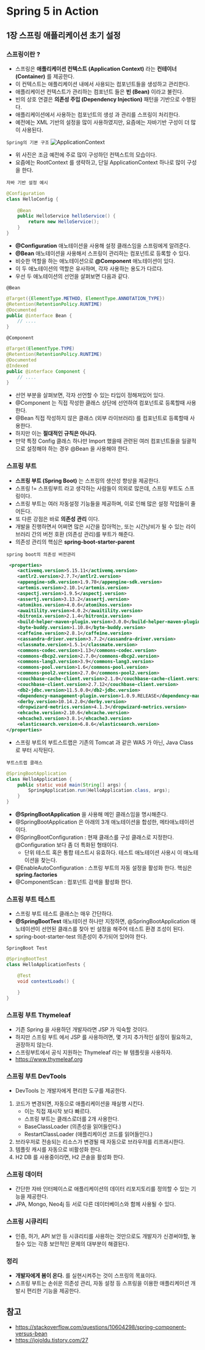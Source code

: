 # Spring 5 in Action

## 1장 스프링 애플리케이션 초기 설정

### 스프링이란 ?
- 스프링은 **애플리케이션 컨텍스트 (Application Context)** 라는 **컨테이너 (Container)** 를 제공한다.
- 이 컨텍스트는 애플리케이션 내에서 사용되는 컴포넌트들을 생성하고 관리한다.
- 애플리케이션 컨텍스트가 관리하는 컴포넌트 들은 **빈 (Bean)** 이라고 불린다.
- 빈의 상호 연결은 **의존성 주입 (Dependency Injection)** 패턴을 기반으로 수행된다.
- 애플리케이션에서 사용하는 컴포넌트의 생성 과 관리를 스프링이 처리한다.
- 예전에는 XML 기반의 설정을 많이 사용하였지만, 요즘에는 자바기반 구성이 더 많이 사용된다.

`Spring의 기본 구조`
![ApplicationContext](./images/applicationContext.png)
- 위 사진은 조금 예전에 주로 많이 구성하던 컨텍스트의 모습이다.
- 요즘에는 RootContext 를 생략하고, 단일 ApplicationContext 하나로 많이 구성을 한다.

`자바 기반 설정 예시`
```java
@Configuration
class HelloConfig {
    
    @Bean
    public HelloService helloService() {
        return new HelloService();
    }
}
```
- **@Configuration** 애노테이션을 사용해 설정 클래스임을 스프링에게 알려준다.
- **@Bean** 애노테이션을 사용해서 스프링이 관리하는 컴포넌트로 등록할 수 있다.
- 비슷한 역할을 하는 애노테이션으로 **@Component** 애노테이션이 있다.
- 이 두 애노테이션의 역할은 유사하며, 각자 사용하는 용도가 다르다.
- 우선 두 애노테이션의 선언을 살펴보면 다음과 같다.

`@Bean`
```java
@Target({ElementType.METHOD, ElementType.ANNOTATION_TYPE})
@Retention(RetentionPolicy.RUNTIME)
@Documented
public @interface Bean {
    // ....
}
```

`@Component`
```java
@Target(ElementType.TYPE)
@Retention(RetentionPolicy.RUNTIME)
@Documented
@Indexed
public @interface Component {
    // ....
}
```

- 선언 부분을 살펴보면, 각자 선언할 수 있는 타입이 정해져있어 있다.
- @Component 는 직접 작성한 클래스 상단에 선언하여 컴포넌트로 등록할때 사용한다.
- @Bean 직접 작성하지 않은 클래스 (외부 라이브러리) 를 컴포넌트로 등록할때 사용한다.
- 하지만 이는 **절대적인 규칙은 아니다.**
- 만약 특정 Config 클래스 하나만 Import 했을때 관련된 여러 컴포넌트들을 일괄적으로 설정해야 하는 경우 @Bean 을 사용해야 한다.

### 스프링 부트
- **스프링 부트 (Spring Boot)** 는 스프링의 생산성 향상을 제공한다.
- 스프링 != 스프링부트 라고 생각하는 사람들이 의외로 많은데, 스프링 부트도 스프링이다.
- 스프링 부트는 여러 자동설정 기능들을 제공하며, 이로 인해 많은 설정 작업들이 줄어든다.
- 또 다른 강점은 바로 **의존성 관리** 이다.
- 개발을 진행하면서 어쩌면 많은 시간을 잡아먹는, 또는 시간낭비가 될 수 있는 라이브러리 간의 버전 호환 (의존성 관리)를 부트가 해준다.
- 의존성 관리의 핵심은 **spring-boot-starter-parent**

`spring boot의 의존성 버전관리`
```xml
 <properties>
    <activemq.version>5.15.11</activemq.version>
    <antlr2.version>2.7.7</antlr2.version>
    <appengine-sdk.version>1.9.78</appengine-sdk.version>
    <artemis.version>2.10.1</artemis.version>
    <aspectj.version>1.9.5</aspectj.version>
    <assertj.version>3.13.2</assertj.version>
    <atomikos.version>4.0.6</atomikos.version>
    <awaitility.version>4.0.2</awaitility.version>
    <bitronix.version>2.1.4</bitronix.version>
    <build-helper-maven-plugin.version>3.0.0</build-helper-maven-plugin.version>
    <byte-buddy.version>1.10.8</byte-buddy.version>
    <caffeine.version>2.8.1</caffeine.version>
    <cassandra-driver.version>3.7.2</cassandra-driver.version>
    <classmate.version>1.5.1</classmate.version>
    <commons-codec.version>1.13</commons-codec.version>
    <commons-dbcp2.version>2.7.0</commons-dbcp2.version>
    <commons-lang3.version>3.9</commons-lang3.version>
    <commons-pool.version>1.6</commons-pool.version>
    <commons-pool2.version>2.7.0</commons-pool2.version>
    <couchbase-cache-client.version>2.1.0</couchbase-cache-client.version>
    <couchbase-client.version>2.7.12</couchbase-client.version>
    <db2-jdbc.version>11.5.0.0</db2-jdbc.version>
    <dependency-management-plugin.version>1.0.9.RELEASE</dependency-management-plugin.version>
    <derby.version>10.14.2.0</derby.version>
    <dropwizard-metrics.version>4.1.3</dropwizard-metrics.version>
    <ehcache.version>2.10.6</ehcache.version>
    <ehcache3.version>3.8.1</ehcache3.version>
    <elasticsearch.version>6.8.6</elasticsearch.version>    
</properties>
```

- 스프링 부트의 부트스트랩은 기존의 Tomcat 과 같은 WAS 가 아닌, Java Class 로 부터 시작된다.

`부트스트랩 클래스`
```java
@SpringBootApplication
class HelloApplication {
    public static void main(String[] args) {
        SpringApplication.run(HelloApplication.class, args);
    }
}
```
- **@SpringBootApplication** 을 사용해 메인 클래스임을 명시해준다.
- @SpringBootApplication 은 아래의 3개 애노테이션을 합성한, 메타애노테이션이다.
- @SpringBootConfiguration : 현재 클래스를 구성 클래스로 지정한다. @Configuration 보다 좀 더 특화된 형태이다.
    - 단위 테스트 혹은 통합 테스트시 유효하다. 테스트 애노테이션 사용시 이 애노테이션을 찾는다.
- @EnableAutoConfiguration : 스프링 부트의 자동 설정을 활성화 한다. 핵심은 **spring.factories** 
- @ComponentScan : 컴포넌트 검색을 활성화 한다.

### 스프링 부트 테스트
- 스프링 부트 테스트 클래스는 매우 간단하다.
- **@SpringBootTest** 애노테이션 하나만 지정하면, @SpringBootApplication 애노테이션이 선언된 클래스를 찾아 빈 설정을 해주어 테스트 환경 조성이 된다.
- spring-boot-starter-test 의존성이 추가되어 있어야 한다.

`SpringBoot Test`
```java
@SpringBootTest
class HelloApplicationTests {

    @Test
    void contextLoads() {

    }
}
```

### 스프링 부트 Thymeleaf
- 기존 Spring 을 사용하던 개발자라면 JSP 가 익숙할 것이다.
- 하지만 스프링 부트 에서 JSP 를 사용하려면, 몇 가지 추가적인 설정이 필요하고, 권장하지 않는다.
- 스프링부트에서 공식 지원하는 Thymeleaf 라는 뷰 템플릿을 사용하자.
- https://www.thymeleaf.org

### 스프링 부트 DevTools
- DevTools 는 개발자에게 편리한 도구를 제공한다.
1. 코드가 변경되면, 자동으로 애플리케이션을 재실행 시킨다.
    - 이는 직접 재시작 보다 빠르다.
    - 스프링 부트는 클래스로더를 2개 사용한다.
    - BaseClassLoader (의존성을 읽어들인다.)
    - RestartClassLoader (애플리케이션 코드를 읽어들인다.)
2. 브라우저로 전송되는 리소스가 변경될 때 자동으로 브라우저를 리프래시한다.
3. 템플릿 캐시를 자동으로 비활성화 한다.
4. H2 DB 를 사용중이라면, H2 콘솔을 활성화 한다.

### 스프링 데이터
- 간단한 자바 인터페이스로 애플리케이션의 데이터 리포지토리를 정의할 수 있는 기능을 제공한다.
- JPA, Mongo, Neo4j 등 서로 다른 데이터베이스와 함께 사용될 수 있다.

### 스프링 시큐리티
- 인증, 허가, API 보안 등 시큐리티를 사용하는 것만으로도 개발자가 신경써야할, 놓칠수 있는 각종 보안적인 문제의 대부분이 해결된다.

### 정리
- **개발자에게 봄이 온다.** 를 실현시켜주는 것이 스프링의 목표이다.
- 스프링 부트는 손쉬운 의존성 관리, 자동 설정 등 스프링을 이용한 애플리케이션 개발시 편리한 기능을 제공한다.

## 참고
- https://stackoverflow.com/questions/10604298/spring-component-versus-bean
- https://jojoldu.tistory.com/27